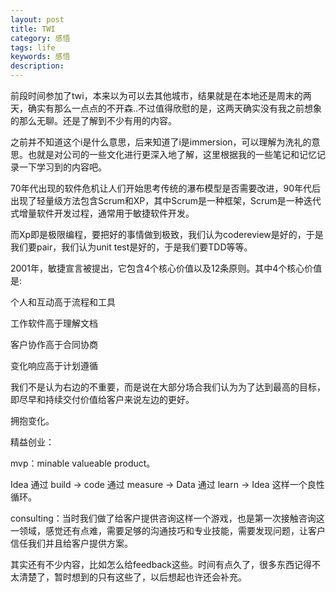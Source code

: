 ```yaml
---
layout: post
title: TWI
category: 感悟
tags: life
keywords: 感悟
description:
---
```


   前段时间参加了twi，本来以为可以去其他城市，结果就是在本地还是周末的两天，确实有那么一点点的不开森..不过值得欣慰的是，这两天确实没有我之前想象的那么无聊。还是了解到不少有用的内容。

   之前并不知道这个i是什么意思，后来知道了i是immersion，可以理解为洗礼的意思。也就是对公司的一些文化进行更深入地了解，这里根据我的一些笔记和记忆记录一下学习到的内容吧。

   70年代出现的软件危机让人们开始思考传统的瀑布模型是否需要改进，90年代后出现了轻量级方法包含Scrum和XP，其中Scrum是一种框架，Scrum是一种迭代式增量软件开发过程，通常用于敏捷软件开发。

   而Xp即是极限编程，要把好的事情做到极致，我们认为codereview是好的，于是我们要pair，我们认为unit test是好的，于是我们要TDD等等。

   2001年，敏捷宣言被提出，它包含4个核心价值以及12条原则。其中4个核心价值是:

   个人和互动高于流程和工具

   工作软件高于理解文档

   客户协作高于合同协商

   变化响应高于计划遵循

   我们不是认为右边的不重要，而是说在大部分场合我们认为为了达到最高的目标，即尽早和持续交付价值给客户来说左边的更好。

   拥抱变化。

   精益创业：

   mvp：minable valueable product。

   Idea 通过 build → code 通过 measure → Data 通过 learn → Idea 这样一个良性循环。

   consulting：当时我们做了给客户提供咨询这样一个游戏，也是第一次接触咨询这一领域，感觉还有点难，需要足够的沟通技巧和专业技能，需要发现问题，让客户信任我们并且给客户提供方案。

   其实还有不少内容，比如怎么给feedback这些。时间有点久了，很多东西记得不太清楚了，暂时想到的只有这些了，以后想起也许还会补充。

